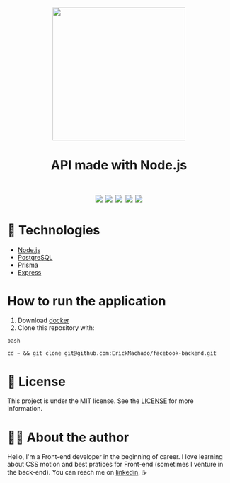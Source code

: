 <h1>
<div align="center">
  <img src="https://upload.wikimedia.org/wikipedia/commons/thumb/8/89/Facebook_Logo_%282019%29.svg/2560px-Facebook_Logo_%282019%29.svg.png" width="300">

#### API made with Node.js

</div>
</h1>

<h1>
<div align="center">
  <img src="https://img.shields.io/static/v1?label=postgres&message=database&style=for-the-badge&logo=PostgreSQL&color=1877F2&labelColor=34495e">
  <img src="https://img.shields.io/static/v1?label=typescript&message=language&style=for-the-badge&logo=typescript&color=1877F2&labelColor=34495e">
  <img src="https://img.shields.io/github/repo-size/erickmachado/facebook-backend?style=for-the-badge&color=1877F2&labelColor=34495e">
  <img src="https://img.shields.io/github/last-commit/erickmachado/facebook-backend?style=for-the-badge&color=1877F2&labelColor=34495e">
  <img src="https://img.shields.io/github/languages/top/erickmachado/facebook-backend?style=for-the-badge&color=1877F2&labelColor=34495e">
</div>
</h1>

# :rocket: Technologies

- [Node.js](https://nodejs.org)
- [PostgreSQL](https://www.postgresql.org/)
- [Prisma](https://www.prisma.io/)
- [Express](https://expressjs.com/pt-br/)

# How to run the application

1. Download [docker](https://docker.com)
2. Clone this repository with:

```
bash

cd ~ && git clone git@github.com:ErickMachado/facebook-backend.git
```

# :memo: License

This project is under the MIT license. See the [LICENSE](https://opensource.org/licenses/MIT) for more information.

# :astronaut: About the author

Hello, I'm a Front-end developer in the beginning of career. I love learning about CSS motion and best pratices for Front-end (sometimes I venture in the back-end). You can reach me on [linkedin](https://www.linkedin.com/in/erickgsantos/). :coffee:
